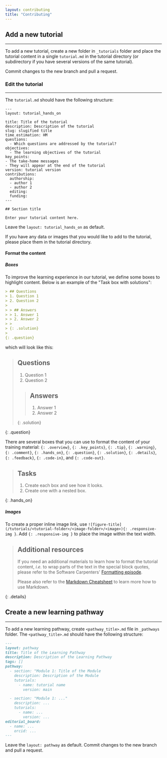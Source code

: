 ```yaml
---
layout: contributing
title: "Contributing"
---
```


## **Add a new tutorial**
-------------------------
To add a new tutorial, create a new folder in `_tutorials` folder and  place the tutorial content in a single `tutorial.md` in the tutorial directory (or subdirectory if you have several versions of the same tutorial). 

Commit changes to the new branch and pull a request.

### **Edit the tutorial**
-------------------------
The `tutorial.md` should have the following structure:

```
---
layout: tutorial_hands_on

title: Title of the tutorial
description: Description of the tutorial
slug: slugified title
time_estimation: HM
questions:
  - Which questions are addressed by the tutorial?
objectives:
  - The learning objectives of the tutorial
key_points:
- The take-home messages
- They will appear at the end of the tutorial
version: tutorial version
contributions:
  authorship:
  - author 1
  - author 2
  editing: 
  funding: 
---

## Section title

Enter your tutorial content here.
```

Leave the `layout: tutorial_hands_on` as default. 

If you have any data or images that you would like to add to the tutorial, please place them in the tutorial directory.


#### **Format the content**

##### **Boxes**

To improve the learning experience in our tutorial, we define some boxes to highlight content. Below is an example of the "Task box with solutions":

```markdown
> ## Questions
> 1. Question 1
> 2. Question 2
>  
> > ## Answers
> > 1. Answer 1
> > 2. Answer 2
> > 
> {: .solution}
>
{: .question}
```
which will look like this:

> ## Questions
> 1. Question 1
> 2. Question 2
>  
> > ## Answers
> > 1. Answer 1
> > 2. Answer 2
> > 
> {: .solution}
>
{: .question}

There are several boxes that you can use to format the content of your training material: `{: .overview}`, `{: .key_points}`, `{: .tip}`, `{: .warning}`, `{: .comment}`, `{: .hands_on}`, `{: .question}`, `{: .solution}`, `{: .details}`, `{: .feedback}`, `{: .code-in}`, and `{: .code-out}`.

> ## Tasks
> 1. Create each box and see how it looks.
> 2. Create one with a nested box.
> 
{: .hands_on}


##### **Images**

To create a proper inline image link, use `![figure-title](/tutorials/<tutorial-folder>/<image-folder>/<image>){: .responsive-img }`. Add `{: .responsive-img }` to place the image within the text width.


> ## Additional resources
> If you need an additional materials to learn how to format the tutorial content, *i.e.* to wrap parts of the text in the special block quotes, please refer to the Software Carpenters' [Formatting episode](https://carpentries.github.io/lesson-example/04-formatting/index.html#special-blockquotes).
> 
> Please also refer to the [Markdown Cheatsheet](https://github.com/adam-p/markdown-here/wiki/Markdown-Cheatsheet) to learn more how to use Markdown.
> 
{: .details}


## **Create a new learning pathway**
------------------------------------
To add a new learning pathway, create `<pathway_title>.md` file in `_pathways` folder. The `<pathway_title>.md` should have the following structure:

```markdown
---
layout: pathway
title: Title of the Learning Pathway
description: Description of the Learning Pathway
tags: []
pathway:
  - section: "Module 1: Title of the Module
    description: Description of the Module
    tutorials:
      - name: tutorial name
        version: main

  - section: "Module 1: ..."
    description: ...
    tutorials:
      - name: ...
        version: ...
editorial_board:
  - name: ...
    orcid: ...
---
```

Leave the `layout: pathway` as default. Commit changes to the new branch and pull a request.